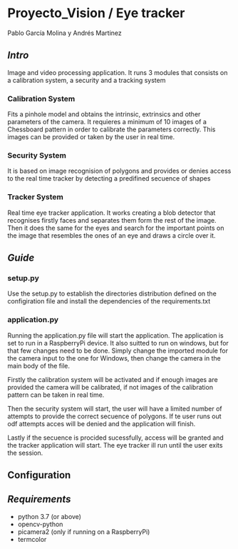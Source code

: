 # Proyecto_Vision / Eye tracker 

Pablo García Molina y Andrés Martinez

<h2> <em> Intro </em> </h2>
<p>Image and video processing application. It runs 3 modules that consists on a calibration system, a security and a tracking system</p>
<h3>Calibration System</h3>
<p> Fits a pinhole model and obtains the intrinsic, extrinsics and other parameters of the camera. It requieres a minimum of 10 images of 
a Chessboard pattern in order to calibrate the parameters correctly. This images can be provided or taken by the user in real time.</p>
<h3>Security System</h3>
<p>It is based on image recognision of polygons and provides or denies access to the real time tracker by detecting a predifined secuence of shapes</p>
<h3> Tracker System</h3>
<p>Real time eye tracker application. It works creating a blob detector that recognises firstly faces and separates them form the rest of the image. Then
it does the same for the eyes and search for the important points on the image that resembles the ones of an eye and draws a circle over it.</p>

<h2> <em> Guide </em> </h2>

<h3>setup.py</h3>
<p>Use the setup.py to establish the directories distribution defined on the configiration file and install the dependencies of the requirements.txt</p>
<h3>application.py</h3>
<p>Running the application.py file will start the application. The application is set to run in a RaspberryPi device. It also suitted to run on windows, but for that few changes need to be done. Simply change the imported module for the camera input to the one for Windows, then change the camera in the main body of the file.</p>
  
  <p>Firstly the calibration system will be activated and if enough images are provided the camera will be calibrated, if not images of the calibration pattern can be taken in real time.</p>
<p>Then the security system will start, the user will have a limited number of attempts to provide the correct secuence of polygons. If te user runs out odf attempts acces will be denied and the application will finish.</p>
<p>Lastly if the secuence is procided sucessfully, access will be granted and the tracker application will start. The eye tracker ill run until the user exits the session.</p>

<h2>Configuration</h2>
<p></p>



<h2> <em> Requirements </em> </h2>

- python 3.7 (or above)
- opencv-python
- picamera2 (only if running on a RaspberryPi)
- termcolor
